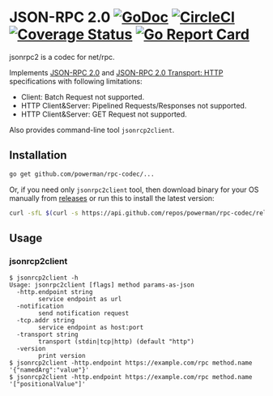 # JSON-RPC 2.0 [![GoDoc](https://godoc.org/github.com/powerman/rpc-codec/jsonrpc2?status.svg)](http://godoc.org/github.com/powerman/rpc-codec/jsonrpc2) [![CircleCI](https://circleci.com/gh/powerman/rpc-codec.svg?style=svg)](https://circleci.com/gh/powerman/rpc-codec) [![Coverage Status](https://coveralls.io/repos/powerman/rpc-codec/badge.svg?branch=master&service=github)](https://coveralls.io/github/powerman/rpc-codec?branch=master) [![Go Report Card](https://goreportcard.com/badge/github.com/powerman/rpc-codec)](https://goreportcard.com/report/github.com/powerman/rpc-codec)

jsonrpc2 is a codec for net/rpc.

Implements [JSON-RPC 2.0](http://www.jsonrpc.org/specification) and
[JSON-RPC 2.0 Transport: HTTP](http://www.simple-is-better.org/json-rpc/transport_http.html)
specifications with following limitations:

- Client: Batch Request not supported.
- HTTP Client&Server: Pipelined Requests/Responses not supported.
- HTTP Client&Server: GET Request not supported.

Also provides command-line tool `jsonrcp2client`.


## Installation

```sh
go get github.com/powerman/rpc-codec/...
```

Or, if you need only `jsonrpc2client` tool, then download binary for your
OS manually from
[releases](https://github.com/powerman/rpc-codec/releases) or run this to
install the latest version:

```sh
curl -sfL $(curl -s https://api.github.com/repos/powerman/rpc-codec/releases/latest | grep -i /jsonrpc2client-$(uname -s)-$(uname -m)\" | cut -d\" -f4) | sudo install /dev/stdin /usr/local/bin/jsonrpc2client
```

## Usage

### jsonrcp2client

```
$ jsonrcp2client -h
Usage: jsonrpc2client [flags] method params-as-json
  -http.endpoint string
        service endpoint as url
  -notification
        send notification request
  -tcp.addr string
        service endpoint as host:port
  -transport string
        transport (stdin|tcp|http) (default "http")
  -version
        print version
$ jsonrcp2client -http.endpoint https://example.com/rpc method.name '{"namedArg":"value"}'
$ jsonrcp2client -http.endpoint https://example.com/rpc method.name '["positionalValue"]'
```
